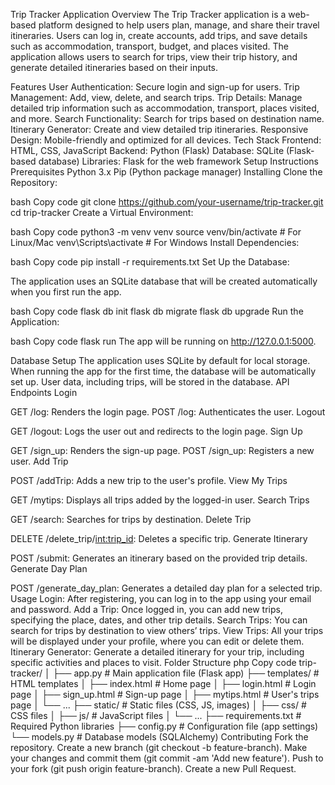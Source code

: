 Trip Tracker Application
Overview
The Trip Tracker application is a web-based platform designed to help users plan, manage, and share their travel itineraries. Users can log in, create accounts, add trips, and save details such as accommodation, transport, budget, and places visited. The application allows users to search for trips, view their trip history, and generate detailed itineraries based on their inputs.

Features
User Authentication: Secure login and sign-up for users.
Trip Management: Add, view, delete, and search trips.
Trip Details: Manage detailed trip information such as accommodation, transport, places visited, and more.
Search Functionality: Search for trips based on destination name.
Itinerary Generator: Create and view detailed trip itineraries.
Responsive Design: Mobile-friendly and optimized for all devices.
Tech Stack
Frontend: HTML, CSS, JavaScript
Backend: Python (Flask)
Database: SQLite (Flask-based database)
Libraries:
Flask for the web framework
Setup Instructions
Prerequisites
Python 3.x
Pip (Python package manager)
Installing
Clone the Repository:

bash
Copy code
git clone https://github.com/your-username/trip-tracker.git
cd trip-tracker
Create a Virtual Environment:

bash
Copy code
python3 -m venv venv
source venv/bin/activate  # For Linux/Mac
venv\Scripts\activate  # For Windows
Install Dependencies:

bash
Copy code
pip install -r requirements.txt
Set Up the Database:

The application uses an SQLite database that will be created automatically when you first run the app.

bash
Copy code
flask db init
flask db migrate
flask db upgrade
Run the Application:

bash
Copy code
flask run
The app will be running on http://127.0.0.1:5000.

Database Setup
The application uses SQLite by default for local storage.
When running the app for the first time, the database will be automatically set up.
User data, including trips, will be stored in the database.
API Endpoints
Login

GET /log: Renders the login page.
POST /log: Authenticates the user.
Logout

GET /logout: Logs the user out and redirects to the login page.
Sign Up

GET /sign_up: Renders the sign-up page.
POST /sign_up: Registers a new user.
Add Trip

POST /addTrip: Adds a new trip to the user's profile.
View My Trips

GET /mytips: Displays all trips added by the logged-in user.
Search Trips

GET /search: Searches for trips by destination.
Delete Trip

DELETE /delete_trip/<int:trip_id>: Deletes a specific trip.
Generate Itinerary

POST /submit: Generates an itinerary based on the provided trip details.
Generate Day Plan

POST /generate_day_plan: Generates a detailed day plan for a selected trip.
Usage
Login: After registering, you can log in to the app using your email and password.
Add a Trip: Once logged in, you can add new trips, specifying the place, dates, and other trip details.
Search Trips: You can search for trips by destination to view others’ trips.
View Trips: All your trips will be displayed under your profile, where you can edit or delete them.
Itinerary Generator: Generate a detailed itinerary for your trip, including specific activities and places to visit.
Folder Structure
php
Copy code
trip-tracker/
│
├── app.py               # Main application file (Flask app)
├── templates/           # HTML templates
│   ├── index.html       # Home page
│   ├── login.html       # Login page
│   ├── sign_up.html     # Sign-up page
│   ├── mytips.html      # User's trips page
│   └── ...
├── static/              # Static files (CSS, JS, images)
│   ├── css/             # CSS files
│   ├── js/              # JavaScript files
│   └── ...
├── requirements.txt     # Required Python libraries
├── config.py            # Configuration file (app settings)
└── models.py            # Database models (SQLAlchemy)
Contributing
Fork the repository.
Create a new branch (git checkout -b feature-branch).
Make your changes and commit them (git commit -am 'Add new feature').
Push to your fork (git push origin feature-branch).
Create a new Pull Request.
